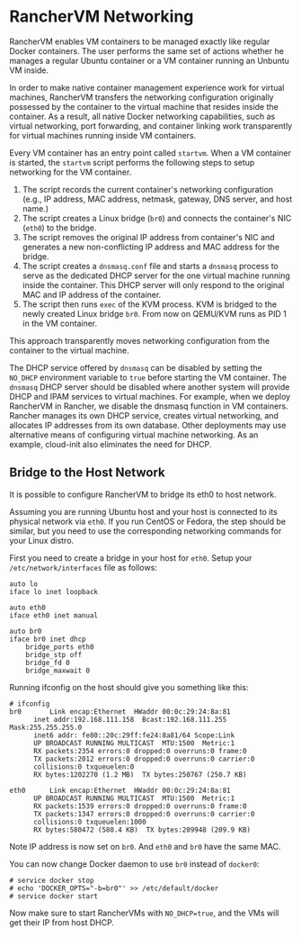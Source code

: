 # RancherVM Networking

RancherVM enables VM containers to be managed exactly like regular Docker
containers. The user performs the same set of actions whether he
manages a regular Ubuntu container or a VM container running an
Unbuntu VM inside.

In order to make native container management experience work for virtual machines,
RancherVM transfers the networking configuration originally possessed by the container
to the virtual machine that resides inside the container. As a result, all native
Docker networking capabilities, such as virtual networking, port forwarding, and
container linking work transparently for virtual machines running inside VM containers.

Every VM container has an entry point called `startvm`. When a VM container is started, 
the `startvm` script performs the following steps to setup 
networking for the VM container.

1. The script records the current container's networking configuration (e.g.,
   IP address, MAC address, netmask, gateway, DNS server, and host name.)
1. The script creates a Linux bridge (`br0`) and connects the container's NIC (`eth0`)
   to the bridge.
1. The script removes the original IP address from container's NIC and generates a new
   non-conflicting IP address and MAC address for the bridge.
1. The script creates a `dnsmasq.conf` file and starts a `dnsmasq` process to serve as the
   dedicated DHCP server for the one virtual machine running inside the container. This 
   DHCP server will only respond to the original MAC and IP address of the container.
1. The script then runs `exec` of the KVM process. KVM is bridged to the newly created
   Linux bridge `br0`. From now on QEMU/KVM runs as PID 1 in the VM container.

This approach transparently moves networking configuration from the container to
the virtual machine. 

The DHCP service offered by `dnsmasq` can be disabled by setting the `NO_DHCP` environment variable
to `true` before starting the VM container.
The `dnsmasq` DHCP server should be disabled where another system will provide DHCP and IPAM services to
virtual machines. For example, when we deploy RancherVM in Rancher, we disable the dnsmasq function
in VM containers. Rancher manages its own DHCP service, creates virtual networking, and allocates
IP addresses from its own database. Other deployments may use alternative means of configuring
virtual machine networking. As an example, cloud-init also eliminates the need for DHCP.

## Bridge to the Host Network

It is possible to configure RancherVM to bridge its eth0 to host network.

Assuming you are running Ubuntu host and your host is connected to its physical network via `eth0`. If you run CentOS or Fedora, the step should be similar, but you need to use the corresponding networking commands for your Linux distro.

First you need to create a bridge in your host for `eth0`. Setup your `/etc/network/interfaces` file as follows:

    auto lo
    iface lo inet loopback

    auto eth0
    iface eth0 inet manual

    auto br0
    iface br0 inet dhcp
        bridge_ports eth0
        bridge_stp off
        bridge_fd 0
        bridge_maxwait 0

Running ifconfig on the host should give you something like this:

    # ifconfig
    br0       Link encap:Ethernet  HWaddr 00:0c:29:24:8a:81  
          inet addr:192.168.111.158  Bcast:192.168.111.255  Mask:255.255.255.0
          inet6 addr: fe80::20c:29ff:fe24:8a81/64 Scope:Link
          UP BROADCAST RUNNING MULTICAST  MTU:1500  Metric:1
          RX packets:2354 errors:0 dropped:0 overruns:0 frame:0
          TX packets:2012 errors:0 dropped:0 overruns:0 carrier:0
          collisions:0 txqueuelen:0 
          RX bytes:1202270 (1.2 MB)  TX bytes:250767 (250.7 KB)

    eth0      Link encap:Ethernet  HWaddr 00:0c:29:24:8a:81  
          UP BROADCAST RUNNING MULTICAST  MTU:1500  Metric:1
          RX packets:1539 errors:0 dropped:0 overruns:0 frame:0
          TX packets:1347 errors:0 dropped:0 overruns:0 carrier:0
          collisions:0 txqueuelen:1000 
          RX bytes:580472 (580.4 KB)  TX bytes:209948 (209.9 KB)

Note IP address is now set on `br0`. And `eth0` and `br0` have the same MAC.

You can now change Docker daemon to use `br0` instead of `docker0`:

    # service docker stop
    # echo 'DOCKER_OPTS="-b=br0"' >> /etc/default/docker
    # service docker start

Now make sure to start RancherVMs with `NO_DHCP=true`, and the VMs will get their IP from host DHCP.

